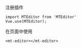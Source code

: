 
注册插件
```
import MTEditor from 'MTEditor'
Vue.use(MTEditor);
```
在页面中使用

```     
<mt-editor></mt-editor>

```